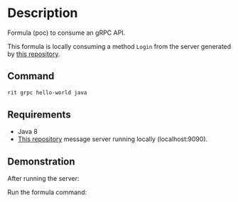 # Description

Formula (poc) to consume an gRPC API.

This formula is locally consuming a method `Login` from the server generated by [this repository](https://github.com/GuillaumeFalourd/poc-grpc-java-maven).

## Command

```bash
rit grpc hello-world java
```

## Requirements

- Java 8
- [This repository](https://github.com/GuillaumeFalourd/poc-grpc-java-maven) message server running locally (localhost:9090).

## Demonstration

After running the server:



Run the formula command:


